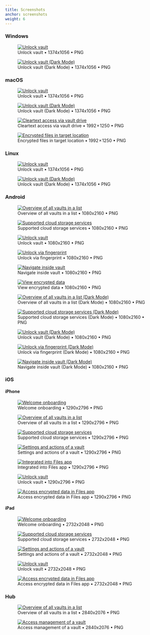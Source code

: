 ```yaml
---
title: Screenshots
anchor: screenshots
weight: 6
---
```

### Windows

<div class="flex flex-wrap -mx-3">
  <div class="w-full px-3 lg:w-1/2">
    <figure class="white-box text-center p-2">
      <a href="/presskit/win-screenshot-1.png"><img class="inline-block m-0! lazyload" data-src="/presskit/win-screenshot-1.png" alt="Unlock vault"/></a>
      <figcaption>Unlock vault • 1374x1056 • PNG</figcaption>
    </figure>
  </div>
  <div class="w-full px-3 lg:w-1/2">
    <figure class="white-box text-center p-2">
      <a href="/presskit/win-screenshot-2.png"><img class="inline-block m-0! lazyload" data-src="/presskit/win-screenshot-2.png" alt="Unlock vault (Dark Mode)"/></a>
      <figcaption>Unlock vault (Dark Mode) • 1374x1056 • PNG</figcaption>
    </figure>
  </div>
</div>

### macOS

<div class="flex flex-wrap -mx-3">
  <div class="w-full px-3 lg:w-1/2">
    <figure class="white-box text-center p-2">
      <a href="/presskit/mac-screenshot-1.png"><img class="inline-block m-0! lazyload" data-src="/presskit/mac-screenshot-1.png" alt="Unlock vault"/></a>
      <figcaption>Unlock vault • 1374x1056 • PNG</figcaption>
    </figure>
  </div>
  <div class="w-full px-3 lg:w-1/2">
    <figure class="white-box text-center p-2">
      <a href="/presskit/mac-screenshot-2.png"><img class="inline-block m-0! lazyload" data-src="/presskit/mac-screenshot-2.png" alt="Unlock vault (Dark Mode)"/></a>
      <figcaption>Unlock vault (Dark Mode) • 1374x1056 • PNG</figcaption>
    </figure>
  </div>
  <div class="w-full px-3 lg:w-1/2">
    <figure class="white-box text-center p-2">
      <a href="/presskit/mac-screenshot-3.png"><img class="inline-block m-0! lazyload" data-src="/presskit/mac-screenshot-3.png" alt="Cleartext access via vault drive"/></a>
      <figcaption>Cleartext access via vault drive • 1992 × 1250 • PNG</figcaption>
    </figure>
  </div>
  <div class="w-full px-3 lg:w-1/2">
    <figure class="white-box text-center p-2">
      <a href="/presskit/mac-screenshot-4.png"><img class="inline-block m-0! lazyload" data-src="/presskit/mac-screenshot-4.png" alt="Encrypted files in target location"/></a>
      <figcaption>Encrypted files in target location • 1992 × 1250 • PNG</figcaption>
    </figure>
  </div>
</div>

### Linux

<div class="flex flex-wrap -mx-3">
  <div class="w-full px-3 lg:w-1/2">
    <figure class="white-box text-center p-2">
      <a href="/presskit/linux-screenshot-1.png"><img class="inline-block m-0! lazyload" data-src="/presskit/linux-screenshot-1.png" alt="Unlock vault"/></a>
      <figcaption>Unlock vault • 1374x1056 • PNG</figcaption>
    </figure>
  </div>
  <div class="w-full px-3 lg:w-1/2">
    <figure class="white-box text-center p-2">
      <a href="/presskit/linux-screenshot-2.png"><img class="inline-block m-0! lazyload" data-src="/presskit/linux-screenshot-2.png" alt="Unlock vault (Dark Mode)"/></a>
      <figcaption>Unlock vault (Dark Mode) • 1374x1056 • PNG</figcaption>
    </figure>
  </div>
</div>

### Android

<div class="flex flex-wrap -mx-3">
  <div class="w-full px-3 md:w-1/2 lg:w-1/4">
    <figure class="white-box text-center p-2">
      <a href="/presskit/android-screenshot-1.png"><img class="inline-block m-0! lazyload" data-src="/presskit/android-screenshot-1.png" alt="Overview of all vaults in a list"/></a>
      <figcaption>Overview of all vaults in a list • 1080x2160 • PNG</figcaption>
    </figure>
  </div>
  <div class="w-full px-3 md:w-1/2 lg:w-1/4">
    <figure class="white-box text-center p-2">
      <a href="/presskit/android-screenshot-2.png"><img class="inline-block m-0! lazyload" data-src="/presskit/android-screenshot-2.png" alt="Supported cloud storage services"/></a>
      <figcaption>Supported cloud storage services • 1080x2160 • PNG</figcaption>
    </figure>
  </div>
  <div class="w-full px-3 md:w-1/2 lg:w-1/4">
    <figure class="white-box text-center p-2">
      <a href="/presskit/android-screenshot-3.png"><img class="inline-block m-0! lazyload" data-src="/presskit/android-screenshot-3.png" alt="Unlock vault"/></a>
      <figcaption>Unlock vault • 1080x2160 • PNG</figcaption>
    </figure>
  </div>
  <div class="w-full px-3 md:w-1/2 lg:w-1/4">
    <figure class="white-box text-center p-2">
      <a href="/presskit/android-screenshot-4.png"><img class="inline-block m-0! lazyload" data-src="/presskit/android-screenshot-4.png" alt="Unlock via fingerprint"/></a>
      <figcaption>Unlock via fingerprint • 1080x2160 • PNG</figcaption>
    </figure>
  </div>
  <div class="w-full px-3 md:w-1/2 lg:w-1/4">
    <figure class="white-box text-center p-2">
      <a href="/presskit/android-screenshot-5.png"><img class="inline-block m-0! lazyload" data-src="/presskit/android-screenshot-5.png" alt="Navigate inside vault"/></a>
      <figcaption>Navigate inside vault • 1080x2160 • PNG</figcaption>
    </figure>
  </div>
  <div class="w-full px-3 md:w-1/2 lg:w-1/4">
    <figure class="white-box text-center p-2">
      <a href="/presskit/android-screenshot-6.png"><img class="inline-block m-0! lazyload" data-src="/presskit/android-screenshot-6.png" alt="View encrypted data"/></a>
      <figcaption>View encrypted data • 1080x2160 • PNG</figcaption>
    </figure>
  </div>
  <div class="w-full px-3 md:w-1/2 lg:w-1/4">
    <figure class="white-box text-center p-2">
      <a href="/presskit/android-screenshot-7.png"><img class="inline-block m-0! lazyload" data-src="/presskit/android-screenshot-7.png" alt="Overview of all vaults in a list (Dark Mode)"/></a>
      <figcaption>Overview of all vaults in a list (Dark Mode) • 1080x2160 • PNG</figcaption>
    </figure>
  </div>
  <div class="w-full px-3 md:w-1/2 lg:w-1/4">
    <figure class="white-box text-center p-2">
      <a href="/presskit/android-screenshot-8.png"><img class="inline-block m-0! lazyload" data-src="/presskit/android-screenshot-8.png" alt="Supported cloud storage services (Dark Mode)"/></a>
      <figcaption>Supported cloud storage services (Dark Mode) • 1080x2160 • PNG</figcaption>
    </figure>
  </div>
  <div class="w-full px-3 md:w-1/2 lg:w-1/4">
    <figure class="white-box text-center p-2">
      <a href="/presskit/android-screenshot-9.png"><img class="inline-block m-0! lazyload" data-src="/presskit/android-screenshot-9.png" alt="Unlock vault (Dark Mode)"/></a>
      <figcaption>Unlock vault (Dark Mode) • 1080x2160 • PNG</figcaption>
    </figure>
  </div>
  <div class="w-full px-3 md:w-1/2 lg:w-1/4">
    <figure class="white-box text-center p-2">
      <a href="/presskit/android-screenshot-10.png"><img class="inline-block m-0! lazyload" data-src="/presskit/android-screenshot-10.png" alt="Unlock via fingerprint (Dark Mode)"/></a>
      <figcaption>Unlock via fingerprint (Dark Mode) • 1080x2160 • PNG</figcaption>
    </figure>
  </div>
  <div class="w-full px-3 md:w-1/2 lg:w-1/4">
    <figure class="white-box text-center p-2">
      <a href="/presskit/android-screenshot-11.png"><img class="inline-block m-0! lazyload" data-src="/presskit/android-screenshot-11.png" alt="Navigate inside vault (Dark Mode)"/></a>
      <figcaption>Navigate inside vault (Dark Mode) • 1080x2160 • PNG</figcaption>
    </figure>
  </div>
</div>

### iOS

#### iPhone

<div class="flex flex-wrap -mx-3">
  <div class="w-full px-3 md:w-1/2 lg:w-1/4">
    <figure class="white-box text-center p-2">
      <a href="/presskit/iphone-screenshot-1.png"><img class="inline-block m-0! lazyload" data-src="/presskit/iphone-screenshot-1.png" alt="Welcome onboarding"/></a>
      <figcaption>Welcome onboarding • 1290x2796 • PNG</figcaption>
    </figure>
  </div>
  <div class="w-full px-3 md:w-1/2 lg:w-1/4">
    <figure class="white-box text-center p-2">
      <a href="/presskit/iphone-screenshot-2.png"><img class="inline-block m-0! lazyload" data-src="/presskit/iphone-screenshot-2.png" alt="Overview of all vaults in a list"/></a>
      <figcaption>Overview of all vaults in a list • 1290x2796 • PNG</figcaption>
    </figure>
  </div>
  <div class="w-full px-3 md:w-1/2 lg:w-1/4">
    <figure class="white-box text-center p-2">
      <a href="/presskit/iphone-screenshot-3.png"><img class="inline-block m-0! lazyload" data-src="/presskit/iphone-screenshot-3.png" alt="Supported cloud storage services"/></a>
      <figcaption>Supported cloud storage services • 1290x2796 • PNG</figcaption>
    </figure>
  </div>
  <div class="w-full px-3 md:w-1/2 lg:w-1/4">
    <figure class="white-box text-center p-2">
      <a href="/presskit/iphone-screenshot-4.png"><img class="inline-block m-0! lazyload" data-src="/presskit/iphone-screenshot-4.png" alt="Settings and actions of a vault"/></a>
      <figcaption>Settings and actions of a vault • 1290x2796 • PNG</figcaption>
    </figure>
  </div>
  <div class="w-full px-3 md:w-1/2 lg:w-1/4">
    <figure class="white-box text-center p-2">
      <a href="/presskit/iphone-screenshot-5.png"><img class="inline-block m-0! lazyload" data-src="/presskit/iphone-screenshot-5.png" alt="Integrated into Files app"/></a>
      <figcaption>Integrated into Files app • 1290x2796 • PNG</figcaption>
    </figure>
  </div>
  <div class="w-full px-3 md:w-1/2 lg:w-1/4">
    <figure class="white-box text-center p-2">
      <a href="/presskit/iphone-screenshot-6.png"><img class="inline-block m-0! lazyload" data-src="/presskit/iphone-screenshot-6.png" alt="Unlock vault"/></a>
      <figcaption>Unlock vault • 1290x2796 • PNG</figcaption>
    </figure>
  </div>
  <div class="w-full px-3 md:w-1/2 lg:w-1/4">
    <figure class="white-box text-center p-2">
      <a href="/presskit/iphone-screenshot-7.png"><img class="inline-block m-0! lazyload" data-src="/presskit/iphone-screenshot-7.png" alt="Access encrypted data in Files app"/></a>
      <figcaption>Access encrypted data in Files app • 1290x2796 • PNG</figcaption>
    </figure>
  </div>
</div>

#### iPad

<div class="flex flex-wrap -mx-3">
  <div class="w-full px-3 lg:w-1/2">
    <figure class="white-box text-center p-2">
      <a href="/presskit/ipad-screenshot-1.png"><img class="inline-block m-0! lazyload" data-src="/presskit/ipad-screenshot-1.png" alt="Welcome onboarding"/></a>
      <figcaption>Welcome onboarding • 2732x2048 • PNG</figcaption>
    </figure>
  </div>
  <div class="w-full px-3 lg:w-1/2">
    <figure class="white-box text-center p-2">
      <a href="/presskit/ipad-screenshot-2.png"><img class="inline-block m-0! lazyload" data-src="/presskit/ipad-screenshot-2.png" alt="Supported cloud storage services"/></a>
      <figcaption>Supported cloud storage services • 2732x2048 • PNG</figcaption>
    </figure>
  </div>
  <div class="w-full px-3 lg:w-1/2">
    <figure class="white-box text-center p-2">
      <a href="/presskit/ipad-screenshot-3.png"><img class="inline-block m-0! lazyload" data-src="/presskit/ipad-screenshot-3.png" alt="Settings and actions of a vault"/></a>
      <figcaption>Settings and actions of a vault • 2732x2048 • PNG</figcaption>
    </figure>
  </div>
  <div class="w-full px-3 lg:w-1/2">
    <figure class="white-box text-center p-2">
      <a href="/presskit/ipad-screenshot-4.png"><img class="inline-block m-0! lazyload" data-src="/presskit/ipad-screenshot-4.png" alt="Unlock vault"/></a>
      <figcaption>Unlock vault • 2732x2048 • PNG</figcaption>
    </figure>
  </div>
  <div class="w-full px-3 lg:w-1/2">
    <figure class="white-box text-center p-2">
      <a href="/presskit/ipad-screenshot-5.png"><img class="inline-block m-0! lazyload" data-src="/presskit/ipad-screenshot-5.png" alt="Access encrypted data in Files app"/></a>
      <figcaption>Access encrypted data in Files app • 2732x2048 • PNG</figcaption>
    </figure>
  </div>
</div>

### Hub

<div class="flex flex-wrap -mx-3">
  <div class="w-full px-3 lg:w-1/2">
    <figure class="white-box text-center p-2">
      <a href="/presskit/hub-screenshot-1.png"><img class="inline-block m-0! lazyload" data-src="/presskit/hub-screenshot-1.png" alt="Overview of all vaults in a list"/></a>
      <figcaption>Overview of all vaults in a list • 2840x2076 • PNG</figcaption>
    </figure>
  </div>
  <div class="w-full px-3 lg:w-1/2">
    <figure class="white-box text-center p-2">
      <a href="/presskit/hub-screenshot-2.png"><img class="inline-block m-0! lazyload" data-src="/presskit/hub-screenshot-2.png" alt="Access management of a vault"/></a>
      <figcaption>Access management of a vault • 2840x2076 • PNG</figcaption>
    </figure>
  </div>
</div>
